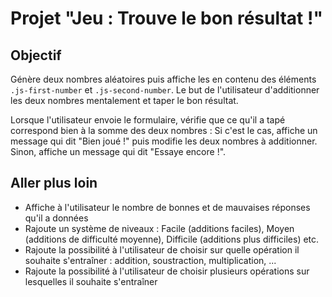 # Projet "Jeu : Trouve le bon résultat !"

## Objectif
Génère deux nombres aléatoires puis affiche les en contenu des éléments `.js-first-number` et `.js-second-number`. Le but de l'utilisateur d'additionner les deux nombres mentalement et taper le bon résultat.

Lorsque l'utilisateur envoie le formulaire, vérifie que ce qu'il a tapé correspond bien à la somme des deux nombres :
Si c'est le cas, affiche un message qui dit "Bien joué !" puis modifie les deux nombres à additionner.
Sinon, affiche un message qui dit "Essaye encore !".


## Aller plus loin
- Affiche à l'utilisateur le nombre de bonnes et de mauvaises réponses qu'il a données
- Rajoute un système de niveaux : Facile (additions faciles), Moyen (additions de difficulté moyenne), Difficile (additions plus difficiles) etc.
- Rajoute la possibilité à l'utilisateur de choisir sur quelle opération il souhaite s'entraîner : addition, soustraction, multiplication, ...
- Rajoute la possibilité à l'utilisateur de choisir plusieurs opérations sur lesquelles il souhaite s'entraîner